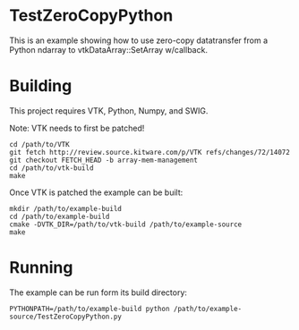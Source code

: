 TestZeroCopyPython
==================
This is an example showing how to use zero-copy datatransfer
from a Python ndarray to vtkDataArray::SetArray w/callback.

Building
========
This project requires VTK, Python, Numpy, and SWIG.

Note: VTK needs to first be patched!

    cd /path/to/VTK
    git fetch http://review.source.kitware.com/p/VTK refs/changes/72/14072
    git checkout FETCH_HEAD -b array-mem-management
    cd /path/to/vtk-build
    make

Once VTK is patched the example can be built:

    mkdir /path/to/example-build
    cd /path/to/example-build
    cmake -DVTK_DIR=/path/to/vtk-build /path/to/example-source
    make

Running
=======

The example can be run form its build directory:

    PYTHONPATH=/path/to/example-build python /path/to/example-source/TestZeroCopyPython.py
